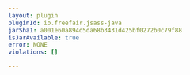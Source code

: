 ```yaml
---
layout: plugin
pluginId: io.freefair.jsass-java
jarSha1: a001e60a894d5da68b3431d425bf0272b0c79f88
isJarAvailable: true
error: NONE
violations: []

---
```

